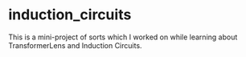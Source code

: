 # induction_circuits
This is a mini-project of sorts which I worked on while learning about TransformerLens and Induction Circuits.
